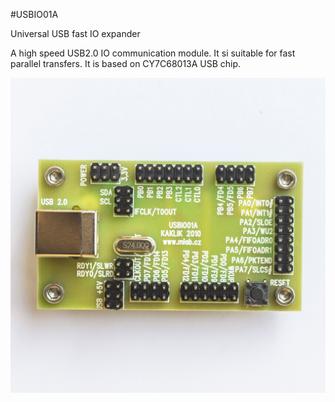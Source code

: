 <!--- PrjInfo ---> <!--- Please remove this line after manually editing --->
<!--- 00a56be08b96043df9e37d6aff7b6990 --->
<!--- Created:20170111-16:38: ---> 
<!--- Author:Mlab: ---> 
<!--- AuthorEmail:mlab@mlab.cz: ---> 
<!--- Tags:imported: ---> 
<!--- Ust:http://www.ust.cz/shop/product_info.php?cPath=22_27&products_id=86: ---> 
<!--- Name:USBIO01A: --->
#USBIO01A 
<!--- LongName --->
Universal USB fast IO expander
<!--- ELongName ---> 

<!--- Lead --->
A high speed USB2.0 IO communication module. It si suitable for fast parallel transfers. It is based on CY7C68013A USB chip.
<!--- ELead ---> 

![LeadImg](DOC/SRC/img/USBIO01A_Top_Big.jpg) 


​
​
<!--- Description --->
<!--- EDescription --->
<!--- Content --->
<!--- EContent --->
            